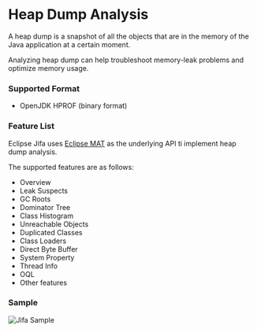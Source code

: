 # Heap Dump Analysis

A heap dump is a snapshot of all the objects that are in the memory of the Java application at a certain moment.

Analyzing heap dump can help troubleshoot memory-leak problems and optimize memory usage.

### Supported Format
- OpenJDK HPROF (binary format)

### Feature List
Eclipse Jifa uses [Eclipse MAT](https://www.eclipse.org/mat/) as the underlying API ti implement heap dump analysis.

The supported features are as follows:

- Overview
- Leak Suspects
- GC Roots
- Dominator Tree
- Class Histogram
- Unreachable Objects
- Duplicated Classes
- Class Loaders  
- Direct Byte Buffer
- System Property
- Thread Info
- OQL
- Other features

### Sample
![Jifa Sample](https://raw.githubusercontent.com/wiki/eclipse/jifa/resources/jifa-sample.jpg)
